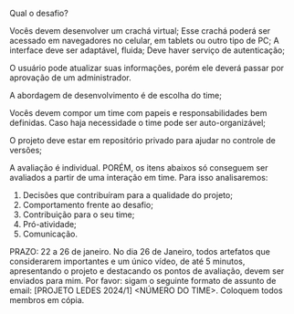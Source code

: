 Qual o desafio? 

Vocês devem desenvolver um crachá virtual; 
Esse crachá poderá ser acessado em navegadores no celular, em tablets ou outro tipo de PC;
A interface deve ser adaptável, fluida;
Deve haver serviço de autenticação;

O usuário pode atualizar suas informações, porém ele deverá passar por aprovação de um administrador.

A abordagem de desenvolvimento é de escolha do time;

Vocês devem compor um time com papeis e responsabilidades bem definidas. Caso haja necessidade o time pode ser auto-organizável;

O projeto deve estar em repositório privado para ajudar no controle de versões;

A avaliação é individual. PORÉM, os itens abaixos só conseguem ser avaliados a partir de uma interação em time. Para isso analisaremos:
1. Decisões que contribuíram para a qualidade do projeto;
2. Comportamento frente ao desafio;
3. Contribuição para o seu time;
4. Pró-atividade; 
5. Comunicação.

PRAZO: 22 a 26 de janeiro. 
No dia 26 de Janeiro, todos artefatos que considerarem importantes e um único vídeo, de até 5 minutos, apresentando o projeto e destacando os pontos de avaliação, devem ser enviados para mim.
Por favor: sigam o seguinte formato de assunto de email: [PROJETO LEDES 2024/1] <NÚMERO DO TIME>. Coloquem todos membros em cópia.
